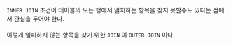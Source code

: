 
`INNER JOIN` 조건이 테이블의 모든 행에서 일치하는 항목을 찾지 못할수도 있다는 점에서 관심을 두어야 한다.<br><br> 이렇게 일피하지 않는 항목을 찾기 위한 `JOIN`   이 `OUTER JOIN` 이다.

```mysql

```
